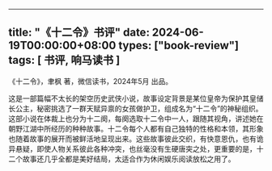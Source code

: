
---
title: "《十二令》书评"
date: 2024-06-19T00:00:00+08:00
types: ["book-review"]
tags: [ 书评, 响马读书 ]
---

 《十二令》，聿枫 著，微信读书，2024年5月 出品。

这是一部篇幅不太长的架空历史武侠小说，故事设定背景是某位皇帝为保护其皇储长公主，秘密挑选了一群天赋异禀的女孩做护卫，组成名为“十二令”的神秘组织。这部小说在体裁上也分为十二阕，每阕选取十二令中一人，跟随其视角，讲述她在朝野江湖中所经历的种种故事。十二令每个人都有自己独特的性格和本领，其形象也随着故事的展开而被鲜活地呈现出来。这些故事彼此交织，有快意恩仇，也有诡异悬疑，即使人物关系彼此各种冲突，也丝毫没有生硬唐突之处，更重要的是，十二个故事还几乎全都是美好结局，太适合作为休闲娱乐阅读放松之用了。
